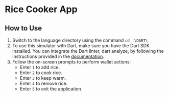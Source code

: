 # Rice Cooker App
## How to Use

1. Switch to the language directory using the command `cd .\DART\`
   <br>
2. To use this simulator with Dart, make sure you have the Dart SDK installed. You can integrate the Dart linter, dart analyze, by following the instructions provided in the [documentation](https://dart.dev/tools/dart-tool).
   <br>
3. Follow the on-screen prompts to perform wallet actions:
   - Enter `1` to add rice.
   - Enter `2` to cook rice.
   - Enter `3` to keep warm.
   - Enter `4` to remove rice.
   - Enter `5` to exit the application.